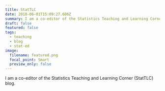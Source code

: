 ```yaml
---
title: StatTLC
date: 2018-06-01T15:09:27.606Z
summary: I am a co-editor of the Statistics Teaching and Learning Corner (StatTLC) blog.
draft: false
featured: false
tags:
  - teaching
  - blog
  - stat-ed
image:
  filename: featured.png
  focal_point: Smart
  preview_only: false
---
```

I am a co-editor of the Statistics Teaching and Learning Corner (StatTLC) blog.